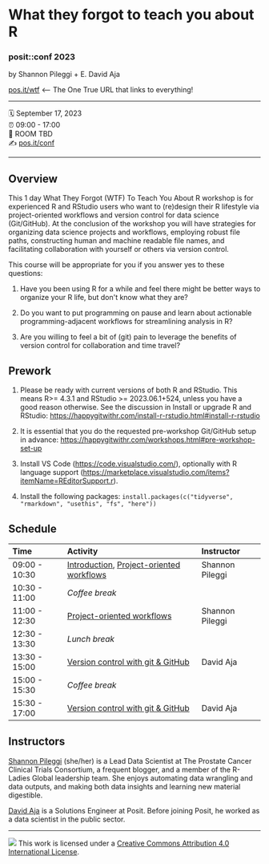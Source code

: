What they forgot to teach you about R
================

### posit::conf 2023

by Shannon Pileggi + E. David Aja

[pos.it/wtf](https://rstats.wtf/) <– The One True URL that links to everything!


-----

:spiral_calendar: September 17, 2023  
:alarm_clock:     09:00 - 17:00  
:hotel:           ROOM TBD  
:writing_hand:    [pos.it/conf](http://pos.it/conf)

-----

## Overview

This 1 day What They Forgot (WTF) To Teach You About R workshop is for experienced R and RStudio users who want to (re)design their R lifestyle via project-oriented workflows and version control for data science (Git/GitHub). At the conclusion of the workshop you will have strategies for organizing data science projects and workflows, employing robust file paths, constructing human and machine readable file names, and facilitating collaboration with yourself or others via version control.

This course will be appropriate for you if you answer yes to these questions:

1. Have you been using R for a while and feel there might be better ways to organize your R life, but don't know what they are?

2. Do you want to put programming on pause and learn about actionable programming-adjacent workflows for streamlining analysis in R?

3. Are you willing to feel a bit of (git) pain to leverage the benefits of version control for collaboration and time travel?


## Prework

1. Please be ready with current versions of both R and RStudio. This means R>= 4.3.1 and RStudio >= 2023.06.1+524, unless you have a good reason otherwise. See the discussion in Install or upgrade R and RStudio: https://happygitwithr.com/install-r-rstudio.html#install-r-rstudio

2. It is essential that you do the requested pre-workshop Git/GitHub setup in advance: https://happygitwithr.com/workshops.html#pre-workshop-set-up

3. Install VS Code (https://code.visualstudio.com/), optionally with R language support (https://marketplace.visualstudio.com/items?itemName=REditorSupport.r).

4. Install the following packages:
`install.packages(c("tidyverse", "rmarkdown", "usethis", "fs", "here"))`


## Schedule


| Time          | Activity                                        | Instructor      |
|:--------------|:------------------------------------------------|:----------------|
| 09:00 - 10:30 | [Introduction](), [Project-oriented workflows](https://rstats-wtf.github.io/wtf-project-oriented-workflow-slides/#/title-slide) | Shannon Pileggi |
| 10:30 - 11:00 | *Coffee break*                                  |                 |
| 11:00 - 12:30 | [Project-oriented workflows]() | Shannon Pileggi |
| 12:30 - 13:30 | *Lunch break*                                   |                 |
| 13:30 - 15:00 | [Version control with git & GitHub](https://rstats-wtf.github.io/wtf-version-control-slides/)                        | David Aja  |
| 15:00 - 15:30 | *Coffee break*                                  |                 |
| 15:30 - 17:00 | [Version control with git & GitHub](https://rstats-wtf.github.io/wtf-version-control-slides/)                | David Aja      |

## Instructors

[Shannon Pileggi](https://www.pipinghotdata.com/) (she/her) is a Lead Data Scientist at The Prostate Cancer Clinical Trials Consortium, a frequent blogger, and a member of the R-Ladies Global leadership team. She enjoys automating data wrangling and data outputs, and making both data insights and learning new material digestible.

[David Aja](https://edavidaja.com/) is a Solutions Engineer at Posit. Before joining Posit, he worked as a data scientist in the public sector.


-----

![](https://i.creativecommons.org/l/by/4.0/88x31.png) This work is
licensed under a [Creative Commons Attribution 4.0 International
License](https://creativecommons.org/licenses/by/4.0/).
